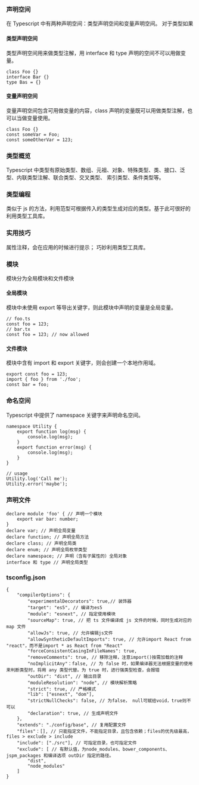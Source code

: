 ### 声明空间

在 Typescript 中有两种声明空间：类型声明空间和变量声明空间。
对于类型如果

#### 类型声明空间

类型声明空间用来做类型注解，用 interface 和 type 声明的空间不可以用做变量。

```
class Foo {}
interface Bar {}
type Bas = {}
```

#### 变量声明空间

变量声明空间包含可用做变量的内容，class 声明的变量既可以用做类型注解，也可以当做变量使用。

```
class Foo {}
const someVar = Foo;
const someOtherVar = 123;
```

### 类型概览

Typescript 中类型有原始类型、数组、元祖、对象、特殊类型、类、接口、泛型、内联类型注解、联合类型、交叉类型、
索引类型、条件类型等。

### 类型编程

类似于 js 的方法，利用范型可根据传入的类型生成对应的类型。基于此可很好的利用类型工具库。

### 实用技巧

属性注释，会在应用的时候进行提示；
巧妙利用类型工具库。

### 模块

模块分为全局模块和文件模块

#### 全局模块

模块中未使用 export 等导出关键字，则此模块中声明的变量是全局变量。

```
// foo.ts
const foo = 123;
// bar.tx
const foo = 123; // now allowed
```

#### 文件模块

模块中含有 import 和 export 关键字，则会创建一个本地作用域。

```
export const foo = 123;
import { foo } from './foo';
const bar = foo;
```

### 命名空间

Typescript 中提供了 namespace 关键字来声明命名空间。

```
namespace Utility {
    export function log(msg) {
        console.log(msg);
    }
    export function error(msg) {
        console.log(msg);
    }
}

// usage
Utility.log('Call me');
Utility.error('maybe');
```

### 声明文件

```
declare module 'foo' { // 声明一个模块
    export var bar: number;
}
declare var; // 声明全局变量
declare function; // 声明全局方法
declare class; // 声明全局类
declare enum; // 声明全局枚举类型
declare namespace; // 声明（含有子属性的）全局对象
interface 和 type // 声明全局类型
```

### tsconfig.json

```
{
    "compilerOptions": {
        "experimentalDecorators": true,// 装饰器
        "target": "es5", // 编译为es5
        "module": "esnext", // 指定使用模块
        "sourceMap": true, // 把 ts 文件编译成 js 文件的时候，同时生成对应的 map 文件
        "allowJs": true, // 允许编辑js文件
        "allowSyntheticDefaultImports": true, // 允许import React from "react"，而不是import * as React from "React"
        "forceConsistentCasingInFileNames": true,
        "removeComments": true, // 移除注释，注意import()按需加载的注释
        "noImplicitAny"：false, // 为 false 时，如果编译器无法根据变量的使用来判断类型时，将用 any 类型代替。为 true 时，进行强类型检查，会报错
        "outDir": "dist", // 输出目录
        "moduleResolution": "node", // 模块解析策略
        "strict": true, // 严格模式
        "lib": ["esnext", "dom"],
        "strictNullChecks": false, // 为false， null可赋给void，true则不可以
        "declaration": true, // 生成声明文件
    },
    "extends": "./config/base", // 复用配置文件
    "files"：[], // 只能指定文件，不能指定目录，且包含依赖；files的优先级最高，files > exclude > include
    "include": ["./src"], // 可指定目录，也可指定文件
    "exclude": [ // 有默认值，为node_modules、bower_components、jspm_packages 和编译选项 outDir 指定的路径。
        "dist",
        "node_modules"
    ]
}
```
